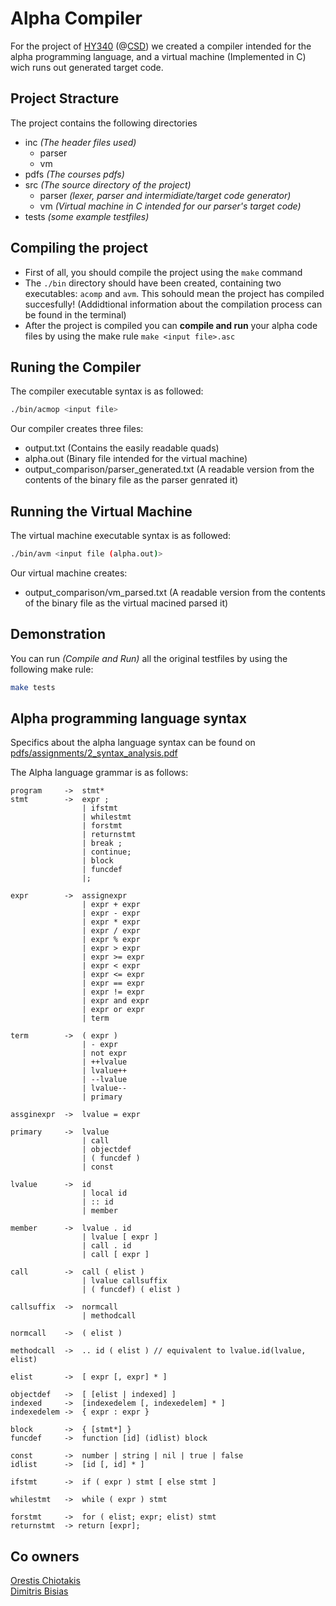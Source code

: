 # Alpha Compiler

For the project of [HY340](https://www.csd.uoc.gr/~hy340/) (@[CSD](https://www.csd.uoc.gr/)) we created a compiler intended for the alpha programming language, and a virtual machine (Implemented in C) wich runs out generated target code.

## Project Stracture

The project contains the following directories

* inc *(The header files used)*
  + parser
  + vm
* pdfs *(The courses pdfs)*
* src *(The source directory of the project)*
  + parser *(lexer, parser and intermidiate/target code generator)*
  + vm *(Virtual machine in C intended for our parser's target code)*
* tests *(some example testfiles)* 

## Compiling the project
* First of all, you should compile the project using the `make` command<br>
* The `./bin` directory should have been created, containing two executables: `acomp` and `avm`. This sohould mean the project has compiled succesfully! (Addidtional information about the compilation process can be found in the terminal)
* After the project is compiled you can __compile and run__ your alpha code files by using the make rule `make <input file>.asc`

## Runing the Compiler
The compiler executable syntax is as followed:
```bash
./bin/acmop <input file>
```
Our compiler creates three files:
* output.txt (Contains the easily readable quads)
* alpha.out (Binary file intended for the virtual machine)
* output_comparison/parser_generated.txt (A readable version from the contents of the binary file as the parser genrated it)

## Running the Virtual Machine
The virtual machine executable syntax is as followed:
```bash
./bin/avm <input file (alpha.out)>
```
Our virtual machine creates:
* output_comparison/vm_parsed.txt (A readable version from the contents of the binary file as the virtual macined parsed it)

## Demonstration
You can run *(Compile and Run)* all the original testfiles by using the following make rule:
```bash
make tests
```

## Alpha programming language syntax
Specifics about the alpha language syntax can be found on [pdfs/assignments/2_syntax_analysis.pdf](https://github.com/papastam/HY340_Project/blob/master/pdfs/assignments/2_syntax_analysis.pdf)

The Alpha language grammar is as follows:
```
program     ->  stmt*
stmt        ->  expr ;
                | ifstmt
                | whilestmt
                | forstmt
                | returnstmt
                | break ;
                | continue;
                | block
                | funcdef
                |;

expr        ->  assignexpr
                | expr + expr
                | expr - expr
                | expr * expr
                | expr / expr
                | expr % expr
                | expr > expr
                | expr >= expr
                | expr < expr
                | expr <= expr
                | expr == expr
                | expr != expr
                | expr and expr
                | expr or expr
                | term

term        ->  ( expr )
                | - expr
                | not expr
                | ++lvalue
                | lvalue++
                | --lvalue
                | lvalue--
                | primary

assginexpr  ->  lvalue = expr

primary     ->  lvalue
                | call
                | objectdef
                | ( funcdef )
                | const

lvalue      ->  id
                | local id
                | :: id
                | member

member      ->  lvalue . id
                | lvalue [ expr ]
                | call . id
                | call [ expr ]

call        ->  call ( elist )
                | lvalue callsuffix
                | ( funcdef) ( elist )

callsuffix  ->  normcall
                | methodcall

normcall    ->  ( elist )

methodcall  ->  .. id ( elist ) // equivalent to lvalue.id(lvalue, elist)

elist       ->  [ expr [, expr] * ]

objectdef   ->  [ [elist | indexed] ]
indexed     ->  [indexedelem [, indexedelem] * ]
indexedelem ->  { expr : expr }

block       ->  { [stmt*] }
funcdef     ->  function [id] (idlist) block

const       ->  number | string | nil | true | false
idlist      ->  [id [, id] * ]

ifstmt      ->  if ( expr ) stmt [ else stmt ]

whilestmt   ->  while ( expr ) stmt

forstmt     ->  for ( elist; expr; elist) stmt
returnstmt  -> return [expr];
```


## Co owners

[Orestis Chiotakis](https://github.com/chiotak0)<br>
[Dimitris Bisias](https://github.com/dbisias)